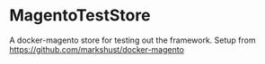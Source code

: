 # MagentoTestStore

A docker-magento store for testing out the framework. Setup from https://github.com/markshust/docker-magento
